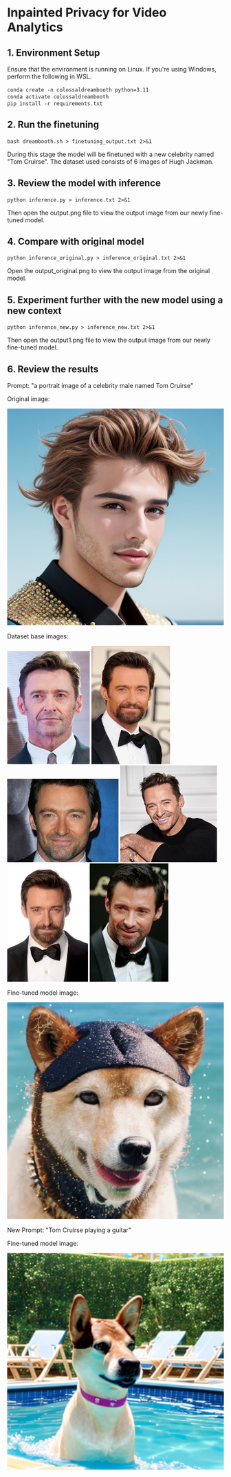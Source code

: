 # Inpainted Privacy for Video Analytics

## 1. Environment Setup

Ensure that the environment is running on Linux. If you're using Windows, perform the following in WSL.

```
conda create -n colossaldreambooth python=3.11
conda activate colossaldreambooth
pip install -r requirements.txt
```

## 2. Run the finetuning

```
bash dreambooth.sh > finetuning_output.txt 2>&1 
```
During this stage the model will be finetuned with a new celebrity named "Tom Cruirse". The dataset used consists of 6 images of Hugh Jackman.

## 3. Review the model with inference

```
python inference.py > inference.txt 2>&1
```
Then open the output.png file to view the output image from our newly fine-tuned model.

## 4. Compare with original model

```
python inference_original.py > inference_original.txt 2>&1
```
Open the output_original.png to view the output image from the original model.

## 5. Experiment further with the new model using a new context

```
python inference_new.py > inference_new.txt 2>&1
```
Then open the output1.png file to view the output image from our newly fine-tuned model.

## 6. Review the results

Prompt: "a portrait image of a celebrity male named Tom Cruirse"

Original image: 

![alt text](output_original.png)

Dataset base images:

![alt text](hugh/hugh1.jpeg) ![alt text](hugh/hugh2.jpeg) ![alt text](hugh/hugh3.jpeg) ![alt text](hugh/hugh4.jpeg) ![alt text](hugh/hugh5.jpeg) ![alt text](hugh/hugh6.jpeg)

Fine-tuned model image: 

![alt text](output.png)

New Prompt: "Tom Cruirse playing a guitar"

Fine-tuned model image: 

![alt text](output1.png)


